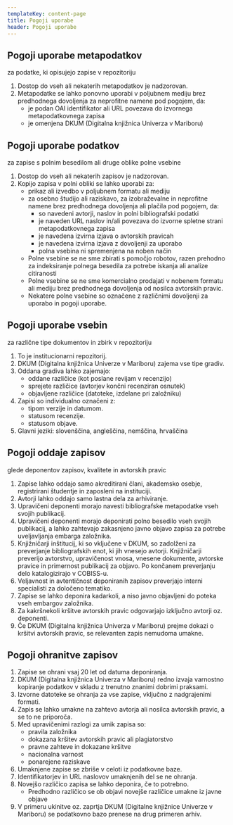 ```yaml
---
templateKey: content-page
title: Pogoji uporabe
header: Pogoji uporabe
---
```

<div class="moz-text-html" lang="x-central-euro">

## Pogoji uporabe metapodatkov

za podatke, ki opisujejo zapise v repozitoriju

1.  Dostop do vseh ali nekaterih metapodatkov je nadzorovan.
2.  Metapodatke se lahko ponovno uporabi v poljubnem mediju brez predhodnega dovoljenja za neprofitne namene pod pogojem, da:
    *   je podan OAI identifikator ali URL povezava do izvornega metapodatkovnega zapisa
    *   je omenjena DKUM (Digitalna knjižnica Univerza v Mariboru)

## Pogoji uporabe podatkov

za zapise s polnim besedilom ali druge oblike polne vsebine

1.  Dostop do vseh ali nekaterih zapisov je nadzorovan.
2.  Kopijo zapisa v polni obliki se lahko uporabi za:
    *   prikaz ali izvedbo v poljubnem formatu ali mediju
    *   za osebno študijo ali raziskavo, za izobraževalne in neprofitne namene brez predhodnega dovoljenja ali plačila pod pogojem, da:
        *   so navedeni avtorji, naslov in polni bibliografski podatki
        *   je naveden URL naslov in/ali povezava do izvorne spletne strani metapodatkovnega zapisa
        *   je navedena izvirna izjava o avtorskih pravicah
        *   je navedena izvirna izjava z dovoljenji za uporabo
        *   polna vsebina ni spremenjena na noben način
    *   Polne vsebine se ne sme zbirati s pomočjo robotov, razen prehodno za indeksiranje polnega besedila za potrebe iskanja ali analize citiranosti
    *   Polne vsebine se ne sme komercialno prodajati v nobenem formatu ali mediju brez predhodnega dovoljenja od nosilca avtorskih pravic.
    *   Nekatere polne vsebine so označene z različnimi dovoljenji za uporabo in pogoji uporabe.

## Pogoji uporabe vsebin

za različne tipe dokumentov in zbirk v repozitoriju

1.  To je institucionarni repozitorij.
2.  DKUM (Digitalna knjižnica Univerze v Mariboru) zajema vse tipe gradiv.
3.  Oddana gradiva lahko zajemajo:
    *   oddane različice (kot poslane revijam v recenzijo)
    *   sprejete različice (avtorjev končni recenziran osnutek)
    *   objavljene različice (datoteke, izdelane pri založniku)
4.  Zapisi so individualno označeni z:
    *   tipom verzije in datumom.
    *   statusom recenzije.
    *   statusom objave.
5.  Glavni jeziki: slovenščina, angleščina, nemščina, hrvaščina

## Pogoji oddaje zapisov

glede deponentov zapisov, kvalitete in avtorskih pravic

1.  Zapise lahko oddajo samo akreditirani člani, akademsko osebje, registrirani študentje in zaposleni na instituciji.
2.  Avtorji lahko oddajo samo lastna dela za arhiviranje.
3.  Upravičeni deponenti morajo navesti bibliografske metapodatke vseh svojih publikacij.
4.  Upravičeni deponenti morajo deponirati polno besedilo vseh svojih publikacij, a lahko zahtevajo zakasnjeno javno objavo zapisa za potrebe uveljavljanja embarga založnika.
5.  Knjižničarji inštitucij, ki so vključene v DKUM, so zadolženi za preverjanje bibliografskih enot, ki jih vnesejo avtorji. Knjižničarji preverijo avtorstvo, upravičenost vnosa, vnesene dokumente, avtorske pravice in primernost publikacij za objavo. Po končanem preverjanju delo katalogizirajo v COBISS-u.
6.  Veljavnost in avtentičnost deponiranih zapisov preverjajo interni specialisti za določeno tematiko.
7.  Zapise se lahko deponira kadarkoli, a niso javno objavljeni do poteka vseh embargov založnika.
8.  Za kakršnekoli kršitve avtorskih pravic odgovarjajo izključno avtorji oz. deponenti.
9.  Če DKUM (Digitalna knjižnica Univerza v Mariboru) prejme dokazi o kršitvi avtorskih pravic, se relevanten zapis nemudoma umakne.

## Pogoji ohranitve zapisov

1.  Zapise se ohrani vsaj 20 let od datuma deponiranja.
2.  DKUM (Digitalna knjižnica Univerza v Mariboru) redno izvaja varnostno kopiranje podatkov v skladu z trenutno znanimi dobrimi praksami.
3.  Izvorne datoteke se ohranja za vse zapise, vključno z nadgrajenimi formati.
4.  Zapis se lahko umakne na zahtevo avtorja ali nosilca avtorskih pravic, a se to ne priporoča.
5.  Med upravičenimi razlogi za umik zapisa so:
    *   pravila založnika
    *   dokazana kršitev avtorskih pravic ali plagiatorstvo
    *   pravne zahteve in dokazane kršitve
    *   nacionalna varnost
    *   ponarejene raziskave
6.  Umaknjene zapise se zbriše v celoti iz podatkovne baze.
7.  Identifikatorjev in URL naslovov umaknjenih del se ne ohranja.
8.  Novejšo različico zapisa se lahko deponira, če to potrebno.
    *   Predhodno različico se ob objavi novejše različice umakne iz javne objave
9.  V primeru ukinitve oz. zaprtja DKUM (Digitalne knjižnice Univerze v Mariboru) se podatkovno bazo prenese na drug primeren arhiv.

</div>